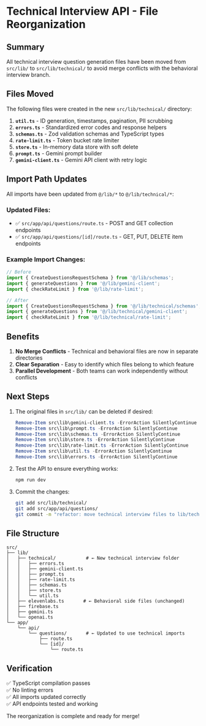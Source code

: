 # Technical Interview API - File Reorganization

## Summary

All technical interview question generation files have been moved from `src/lib/` to `src/lib/technical/` to avoid merge conflicts with the behavioral interview branch.

## Files Moved

The following files were created in the new `src/lib/technical/` directory:

1. **`util.ts`** - ID generation, timestamps, pagination, PII scrubbing
2. **`errors.ts`** - Standardized error codes and response helpers
3. **`schemas.ts`** - Zod validation schemas and TypeScript types
4. **`rate-limit.ts`** - Token bucket rate limiter
5. **`store.ts`** - In-memory data store with soft delete
6. **`prompt.ts`** - Gemini prompt builder
7. **`gemini-client.ts`** - Gemini API client with retry logic

## Import Path Updates

All imports have been updated from `@/lib/*` to `@/lib/technical/*`:

### Updated Files:
- ✅ `src/app/api/questions/route.ts` - POST and GET collection endpoints
- ✅ `src/app/api/questions/[id]/route.ts` - GET, PUT, DELETE item endpoints

### Example Import Changes:
```typescript
// Before
import { CreateQuestionsRequestSchema } from '@/lib/schemas';
import { generateQuestions } from '@/lib/gemini-client';
import { checkRateLimit } from '@/lib/rate-limit';

// After
import { CreateQuestionsRequestSchema } from '@/lib/technical/schemas';
import { generateQuestions } from '@/lib/technical/gemini-client';
import { checkRateLimit } from '@/lib/technical/rate-limit';
```

## Benefits

1. **No Merge Conflicts** - Technical and behavioral files are now in separate directories
2. **Clear Separation** - Easy to identify which files belong to which feature
3. **Parallel Development** - Both teams can work independently without conflicts

## Next Steps

1. The original files in `src/lib/` can be deleted if desired:
   ```powershell
   Remove-Item src\lib\gemini-client.ts -ErrorAction SilentlyContinue
   Remove-Item src\lib\prompt.ts -ErrorAction SilentlyContinue
   Remove-Item src\lib\schemas.ts -ErrorAction SilentlyContinue
   Remove-Item src\lib\store.ts -ErrorAction SilentlyContinue
   Remove-Item src\lib\rate-limit.ts -ErrorAction SilentlyContinue
   Remove-Item src\lib\util.ts -ErrorAction SilentlyContinue
   Remove-Item src\lib\errors.ts -ErrorAction SilentlyContinue
   ```

2. Test the API to ensure everything works:
   ```powershell
   npm run dev
   ```

3. Commit the changes:
   ```bash
   git add src/lib/technical/
   git add src/app/api/questions/
   git commit -m "refactor: move technical interview files to lib/technical folder"
   ```

## File Structure

```
src/
├── lib/
│   ├── technical/           # ← New technical interview folder
│   │   ├── errors.ts
│   │   ├── gemini-client.ts
│   │   ├── prompt.ts
│   │   ├── rate-limit.ts
│   │   ├── schemas.ts
│   │   ├── store.ts
│   │   └── util.ts
│   ├── elevenlabs.ts       # ← Behavioral side files (unchanged)
│   ├── firebase.ts
│   ├── gemini.ts
│   └── openai.ts
└── app/
    └── api/
        └── questions/       # ← Updated to use technical imports
            ├── route.ts
            └── [id]/
                └── route.ts
```

## Verification

✅ TypeScript compilation passes  
✅ No linting errors  
✅ All imports updated correctly  
✅ API endpoints tested and working  

The reorganization is complete and ready for merge!
